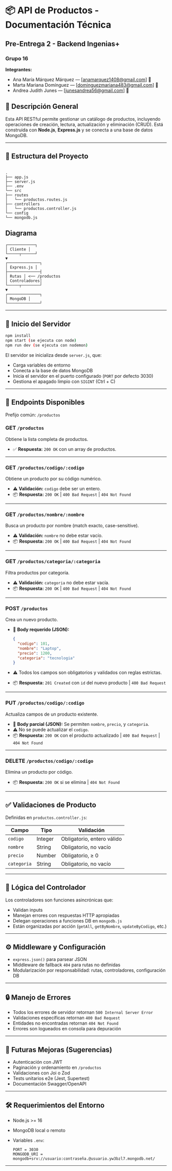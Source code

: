 # 📦 API de Productos - Documentación Técnica

## Pre-Entrega 2 - Backend Ingenias+

### Grupo 16

**Integrantes:**

- Ana María Márquez Márquez — [anamarquez1408@gmail.com] 💌 
- Marta Mariana Domínguez — [dominguezmariana483@gmail.com] 💌 
- Andrea Judith Junes — [junesandrea56@gmail.com] 💌 

## 🧾 Descripción General

Esta API RESTful permite gestionar un catálogo de productos, incluyendo operaciones de creación, lectura, actualización y eliminación (CRUD). Está construida con **Node.js**, **Express.js** y se conecta a una base de datos MongoDB.

---

## 📂 Estructura del Proyecto

```

.
├── app.js
├── server.js
├── .env
└── src
├── routes
│   └── productos.routes.js
├── controllers
│   └── productos.controller.js
└── config
└── mongodb.js

```
## Diagrama
```
┌────────────┐
│ Cliente │
└─────┬──────┘
▼
┌──────────────┐
│ Express.js │
├──────────────┤
│ Rutas │ <── /productos
│ Controladores│
└─────┬────────┘
▼
┌──────────────┐
│ MongoDB │
└──────────────┘
```
---

## 🚀 Inicio del Servidor

```bash
npm install 
npm start (se ejecuta con node)
npm run dev (se ejecuta con nodemon)
```


El servidor se inicializa desde `server.js`, que:

- Carga variables de entorno
- Conecta a la base de datos MongoDB
- Inicia el servidor en el puerto configurado (`PORT` por defecto 3030)
- Gestiona el apagado limpio con `SIGINT` (Ctrl + C)

---

## 🔌 Endpoints Disponibles

Prefijo común: `/productos`

### GET `/productos`

Obtiene la lista completa de productos.

- ✅ **Respuesta:** `200 OK` con un array de productos.

---

### GET `/productos/codigo/:codigo`

Obtiene un producto por su código numérico.

- ⚠️ **Validación:** `codigo` debe ser un entero.
- 📦 **Respuesta:** `200 OK` | `400 Bad Request` | `404 Not Found`

---

### GET `/productos/nombre/:nombre`

Busca un producto por nombre (match exacto, case-sensitive).

- ⚠️ **Validación:** `nombre` no debe estar vacío.
- 📦 **Respuesta:** `200 OK` | `400 Bad Request` | `404 Not Found`

---

### GET `/productos/categoria/:categoria`

Filtra productos por categoría.

- ⚠️ **Validación:** `categoria` no debe estar vacía.
- 📦 **Respuesta:** `200 OK` | `400 Bad Request` | `404 Not Found`

---

### POST `/productos`

Crea un nuevo producto.

- 🧾 **Body requerido (JSON):**

  ```json
  {
    "codigo": 101,
    "nombre": "Laptop",
    "precio": 1200,
    "categoria": "tecnologia"
  }
  ```

- ⚠️ Todos los campos son obligatorios y validados con reglas estrictas.
- 📦 **Respuesta:** `201 Created` con `id` del nuevo producto | `400 Bad Request`

---

### PUT `/productos/codigo/:codigo`

Actualiza campos de un producto existente.

- 🧾 **Body parcial (JSON):** Se permiten `nombre`, `precio`, y `categoria`.
- ⚠️ No se puede actualizar el `codigo`.
- 📦 **Respuesta:** `200 OK` con el producto actualizado | `400 Bad Request` | `404 Not Found`

---

### DELETE `/productos/codigo/:codigo`

Elimina un producto por código.

- 📦 **Respuesta:** `200 OK` si se elimina | `404 Not Found`

---

## ✅ Validaciones de Producto

Definidas en `productos.controller.js`:

| Campo       | Tipo    | Validación                 |
| ----------- | ------- | -------------------------- |
| `codigo`    | Integer | Obligatorio, entero válido |
| `nombre`    | String  | Obligatorio, no vacío      |
| `precio`    | Number  | Obligatorio, ≥ 0           |
| `categoria` | String  | Obligatorio, no vacío      |

---

## 🧠 Lógica del Controlador

Los controladores son funciones asincrónicas que:

- Validan inputs
- Manejan errores con respuestas HTTP apropiadas
- Delegan operaciones a funciones DB en `mongodb.js`
- Están organizadas por acción (`getAll`, `getByNombre`, `updateByCodigo`, etc.)

---

## ⚙️ Middleware y Configuración

- `express.json()` para parsear JSON
- Middleware de fallback `404` para rutas no definidas
- Modularización por responsabilidad: rutas, controladores, configuración DB

---

## 🔒 Manejo de Errores

- Todos los errores de servidor retornan `500 Internal Server Error`
- Validaciones específicas retornan `400 Bad Request`
- Entidades no encontradas retornan `404 Not Found`
- Errores son logueados en consola para depuración

---

## 🧪 Futuras Mejoras (Sugerencias)

- Autenticación con JWT
- Paginación y ordenamiento en `/productos`
- Validaciones con Joi o Zod
- Tests unitarios e2e (Jest, Supertest)
- Documentación Swagger/OpenAPI

---

## 🛠 Requerimientos del Entorno

- Node.js >= 16
- MongoDB local o remoto
- Variables `.env`:

  ```env
  PORT = 3030
  MONGODB_URI = mongodb+srv://usuario:contraseña.@usuario.yw3bzl7.mongodb.net/
  ```
---
